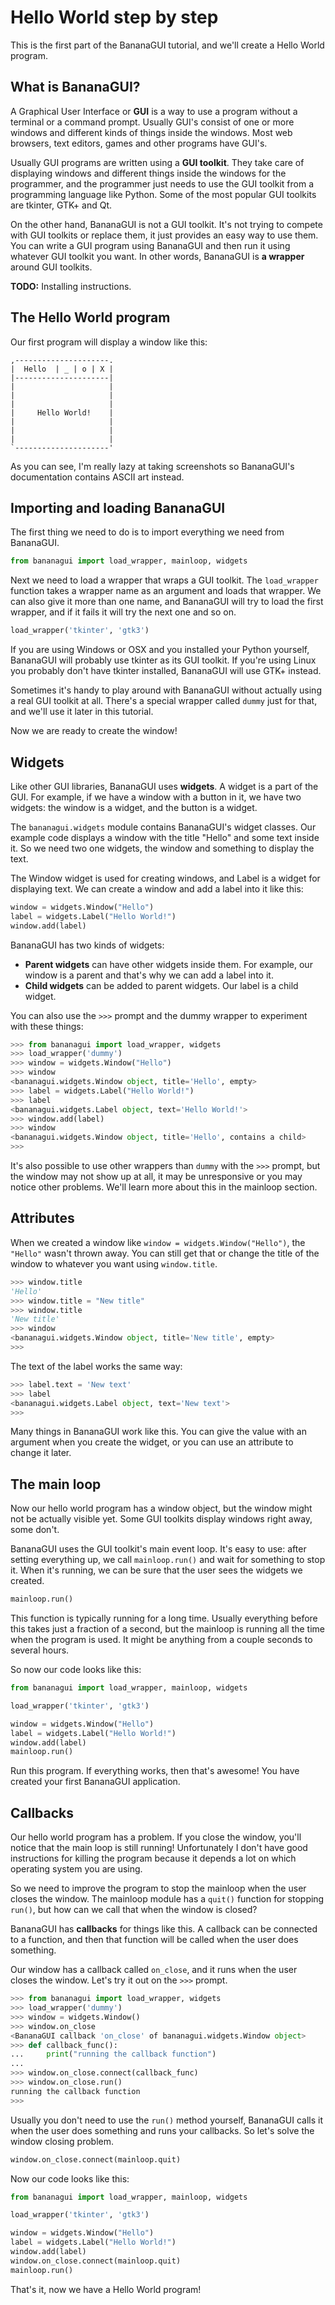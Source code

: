 # Hello World step by step

This is the first part of the BananaGUI tutorial, and we'll create a 
Hello World program.

## What is BananaGUI?

A Graphical User Interface or **GUI** is a way to use a program without 
a terminal or a command prompt. Usually GUI's consist of one or more 
windows and different kinds of things inside the windows. Most web 
browsers, text editors, games and other programs have GUI's.

Usually GUI programs are written using a **GUI toolkit**. They take care 
of displaying windows and different things inside the windows for the 
programmer, and the programmer just needs to use the GUI toolkit from a 
programming language like Python. Some of the most popular GUI toolkits 
are tkinter, GTK+ and Qt.

On the other hand, BananaGUI is not a GUI toolkit. It's not trying to 
compete with GUI toolkits or replace them, it just provides an easy way 
to use them. You can write a GUI program using BananaGUI and then run it 
using whatever GUI toolkit you want. In other words, BananaGUI is **a 
wrapper** around GUI toolkits.

**TODO:** Installing instructions.

## The Hello World program

Our first program will display a window like this:

    ,---------------------.
    |  Hello  | _ | o | X |
    |---------------------|
    |                     |
    |                     |
    |                     |
    |     Hello World!    |
    |                     |
    |                     |
    |                     |
    `---------------------'

As you can see, I'm really lazy at taking screenshots so BananaGUI's 
documentation contains ASCII art instead.

## Importing and loading BananaGUI

The first thing we need to do is to import everything we need from 
BananaGUI.

```py
from bananagui import load_wrapper, mainloop, widgets
```

Next we need to load a wrapper that wraps a GUI toolkit. The 
`load_wrapper` function takes a wrapper name as an argument and loads 
that wrapper. We can also give it more than one name, and BananaGUI will 
try to load the first wrapper, and if it fails it will try the next one 
and so on.

```py
load_wrapper('tkinter', 'gtk3')
```

If you are using Windows or OSX and you installed your Python yourself, 
BananaGUI will probably use tkinter as its GUI toolkit. If you're using 
Linux you probably don't have tkinter installed, BananaGUI will use GTK+ 
instead.

Sometimes it's handy to play around with BananaGUI without actually 
using a real GUI toolkit at all. There's a special wrapper called 
`dummy` just for that, and we'll use it later in this tutorial.

Now we are ready to create the window!

## Widgets

Like other GUI libraries, BananaGUI uses **widgets**. A widget is a part 
of the GUI. For example, if we have a window with a button in it, we 
have two widgets: the window is a widget, and the button is a widget.

The `bananagui.widgets` module contains BananaGUI's widget classes. Our 
example code displays a window with the title "Hello" and some text 
inside it. So we need two one widgets, the window and something to 
display the text.

The Window widget is used for creating windows, and Label is a widget 
for displaying text. We can create a window and add a label into it like 
this:

```py
window = widgets.Window("Hello")
label = widgets.Label("Hello World!")
window.add(label)
```

BananaGUI has two kinds of widgets:

- **Parent widgets** can have other widgets inside them. For example, 
    our window is a parent and that's why we can add a label into it.
- **Child widgets** can be added to parent widgets. Our label is a child 
    widget.

You can also use the `>>>` prompt and the dummy wrapper to experiment 
with these things:

```py
>>> from bananagui import load_wrapper, widgets
>>> load_wrapper('dummy')
>>> window = widgets.Window("Hello")
>>> window
<bananagui.widgets.Window object, title='Hello', empty>
>>> label = widgets.Label("Hello World!")
>>> label
<bananagui.widgets.Label object, text='Hello World!'>
>>> window.add(label)
>>> window
<bananagui.widgets.Window object, title='Hello', contains a child>
>>>
```

It's also possible to use other wrappers than `dummy` with the `>>>` 
prompt, but the window may not show up at all, it may be unresponsive or 
you may notice other problems. We'll learn more about this in the 
mainloop section.

## Attributes

When we created a window like `window = widgets.Window("Hello")`, the 
`"Hello"` wasn't thrown away. You can still get that or change the title 
of the window to whatever you want using `window.title`.

```py
>>> window.title
'Hello'
>>> window.title = "New title"
>>> window.title
'New title'
>>> window
<bananagui.widgets.Window object, title='New title', empty>
>>>
```

The text of the label works the same way:

```py
>>> label.text = 'New text'
>>> label
<bananagui.widgets.Label object, text='New text'>
>>>
```

Many things in BananaGUI work like this. You can give the value with an 
argument when you create the widget, or you can use an attribute to 
change it later.

## The main loop

Now our hello world program has a window object, but the window might 
not be actually visible yet. Some GUI toolkits display windows right 
away, some don't.

BananaGUI uses the GUI toolkit's main event loop. It's easy to use: 
after setting everything up, we call `mainloop.run()` and wait for 
something to stop it. When it's running, we can be sure that the user 
sees the widgets we created.

```py
mainloop.run()
```

This function is typically running for a long time. Usually everything 
before this takes just a fraction of a second, but the mainloop is 
running all the time when the program is used. It might be anything from 
a couple seconds to several hours.

So now our code looks like this:

```py
from bananagui import load_wrapper, mainloop, widgets

load_wrapper('tkinter', 'gtk3')

window = widgets.Window("Hello")
label = widgets.Label("Hello World!")
window.add(label)
mainloop.run()
```

Run this program. If everything works, then that's awesome! You have 
created your first BananaGUI application.

## Callbacks

Our hello world program has a problem. If you close the window, you'll 
notice that the main loop is still running! Unfortunately I don't have 
good instructions for killing the program because it depends a lot on 
which operating system you are using.

So we need to improve the program to stop the mainloop when the user 
closes the window. The mainloop module has a `quit()` function for 
stopping `run()`, but how can we call that when the window is closed?

BananaGUI has **callbacks** for things like this. A callback can be 
connected to a function, and then that function will be called when the 
user does something.

Our window has a callback called `on_close`, and it runs when the user 
closes the window. Let's try it out on the `>>>` prompt.

```py
>>> from bananagui import load_wrapper, widgets
>>> load_wrapper('dummy')
>>> window = widgets.Window()
>>> window.on_close
<BananaGUI callback 'on_close' of bananagui.widgets.Window object>
>>> def callback_func():
...     print("running the callback function")
...
>>> window.on_close.connect(callback_func)
>>> window.on_close.run()
running the callback function
>>>
```

Usually you don't need to use the `run()` method yourself, BananaGUI 
calls it when the user does something and runs your callbacks. So let's 
solve the window closing problem.

```py
window.on_close.connect(mainloop.quit)
```

Now our code looks like this:

```py
from bananagui import load_wrapper, mainloop, widgets

load_wrapper('tkinter', 'gtk3')

window = widgets.Window("Hello")
label = widgets.Label("Hello World!")
window.add(label)
window.on_close.connect(mainloop.quit)
mainloop.run()
```

That's it, now we have a Hello World program!
